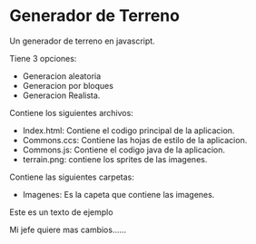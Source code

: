 # Generador de Terreno
Un generador de terreno en javascript.

Tiene 3 opciones:
* Generacion aleatoria 
* Generacion por bloques 
* Generacion Realista.

Contiene los siguientes archivos:
* Index.html: Contiene el codigo principal de la aplicacion.
* Commons.ccs: Contiene las hojas de estilo de la aplicacion.
* Commons.js: Contiene el codigo java de la aplicacion.
* terrain.png: contiene los sprites de las imagenes.

Contiene las siguientes carpetas:
* Imagenes:  Es la capeta que contiene las imagenes.

Este es un texto de ejemplo

Mi jefe quiere mas cambios......

